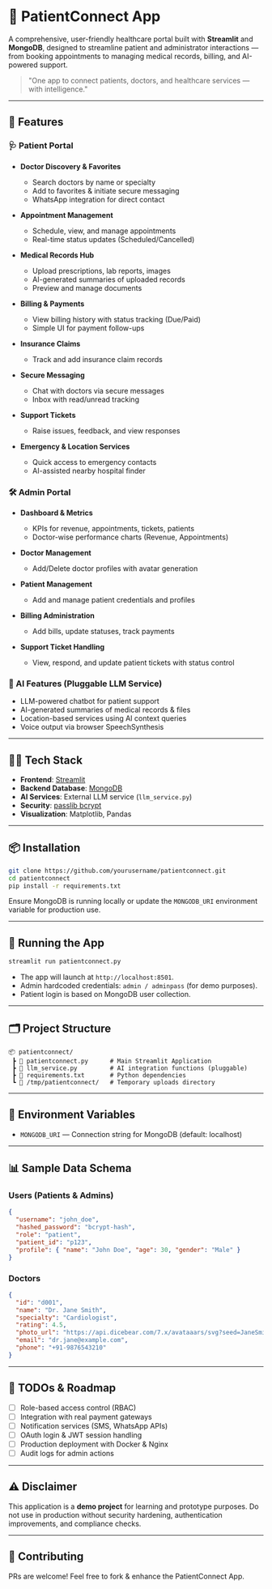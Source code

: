 # 🏥 PatientConnect App

A comprehensive, user-friendly healthcare portal built with **Streamlit** and **MongoDB**, designed to streamline patient and administrator interactions — from booking appointments to managing medical records, billing, and AI-powered support.

> "One app to connect patients, doctors, and healthcare services — with intelligence."

---

## 🚀 Features

### 🩺 Patient Portal

* **Doctor Discovery & Favorites**

  * Search doctors by name or specialty
  * Add to favorites & initiate secure messaging
  * WhatsApp integration for direct contact
* **Appointment Management**

  * Schedule, view, and manage appointments
  * Real-time status updates (Scheduled/Cancelled)
* **Medical Records Hub**

  * Upload prescriptions, lab reports, images
  * AI-generated summaries of uploaded records
  * Preview and manage documents
* **Billing & Payments**

  * View billing history with status tracking (Due/Paid)
  * Simple UI for payment follow-ups
* **Insurance Claims**

  * Track and add insurance claim records
* **Secure Messaging**

  * Chat with doctors via secure messages
  * Inbox with read/unread tracking
* **Support Tickets**

  * Raise issues, feedback, and view responses
* **Emergency & Location Services**

  * Quick access to emergency contacts
  * AI-assisted nearby hospital finder

### 🛠️ Admin Portal

* **Dashboard & Metrics**

  * KPIs for revenue, appointments, tickets, patients
  * Doctor-wise performance charts (Revenue, Appointments)
* **Doctor Management**

  * Add/Delete doctor profiles with avatar generation
* **Patient Management**

  * Add and manage patient credentials and profiles
* **Billing Administration**

  * Add bills, update statuses, track payments
* **Support Ticket Handling**

  * View, respond, and update patient tickets with status control

### 🤖 AI Features (Pluggable LLM Service)

* LLM-powered chatbot for patient support
* AI-generated summaries of medical records & files
* Location-based services using AI context queries
* Voice output via browser SpeechSynthesis

---

## 🧑‍💻 Tech Stack

* **Frontend**: [Streamlit](https://streamlit.io/)
* **Backend Database**: [MongoDB](https://www.mongodb.com/)
* **AI Services**: External LLM service (`llm_service.py`)
* **Security**: [passlib bcrypt](https://passlib.readthedocs.io/en/stable/)
* **Visualization**: Matplotlib, Pandas

---

## 📦 Installation

```bash
git clone https://github.com/yourusername/patientconnect.git
cd patientconnect
pip install -r requirements.txt
```

Ensure MongoDB is running locally or update the `MONGODB_URI` environment variable for production use.

---

## 🏃 Running the App

```bash
streamlit run patientconnect.py
```

* The app will launch at `http://localhost:8501`.
* Admin hardcoded credentials: `admin / adminpass` (for demo purposes).
* Patient login is based on MongoDB user collection.

---

## 🗂 Project Structure

```
📦 patientconnect/
 ┣ 📄 patientconnect.py      # Main Streamlit Application
 ┣ 📄 llm_service.py         # AI integration functions (pluggable)
 ┣ 📄 requirements.txt       # Python dependencies
 ┗ 📁 /tmp/patientconnect/   # Temporary uploads directory
```

---

## 🔐 Environment Variables

* `MONGODB_URI` — Connection string for MongoDB (default: localhost)

---

## 📊 Sample Data Schema

### Users (Patients & Admins)

```json
{
  "username": "john_doe",
  "hashed_password": "bcrypt-hash",
  "role": "patient",
  "patient_id": "p123",
  "profile": { "name": "John Doe", "age": 30, "gender": "Male" }
}
```

### Doctors

```json
{
  "id": "d001",
  "name": "Dr. Jane Smith",
  "specialty": "Cardiologist",
  "rating": 4.5,
  "photo_url": "https://api.dicebear.com/7.x/avataaars/svg?seed=JaneSmith",
  "email": "dr.jane@example.com",
  "phone": "+91-9876543210"
}
```

---

## 📝 TODOs & Roadmap

* [ ] Role-based access control (RBAC)
* [ ] Integration with real payment gateways
* [ ] Notification services (SMS, WhatsApp APIs)
* [ ] OAuth login & JWT session handling
* [ ] Production deployment with Docker & Nginx
* [ ] Audit logs for admin actions

---

## ⚠️ Disclaimer

This application is a **demo project** for learning and prototype purposes. Do not use in production without security hardening, authentication improvements, and compliance checks.

---

## 💙 Contributing

PRs are welcome! Feel free to fork & enhance the PatientConnect App.


